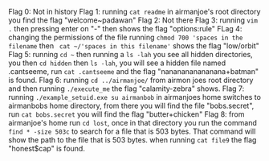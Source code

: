 Flag 0: Not in history
Flag 1: running `cat readme` in airmanjoe's root directory you find the flag "welcome~padawan" 
Flag 2: Not there
Flag 3: running `vim .` then pressing enter on "-" then shows the flag "options:rule"
FLag 4: changing the permissions of the file running `chmod 700 'spaces in the filename` then ` cat ~/'spaces in this filename'`
shows the flag "low/orbit"
Flag 5: running `cd ~` then running a `ls -lah` you see all hidden directories, you then `cd hidden` then `ls -lah`, you will
see a hidden file named .cantseeme, run `cat .cantseeme` and the flag "nananananananana+batman" is found.
Flag 6: running `cd ../airmanjoe/` from airmon joes root directory and then running `./execute_me`
the flag "calamity-zebra" shows.
Flag 7: running `./example_setuid.exe su airmanbob` in airmanjoes home switches to airmanbobs home directory, from there
you will find the file "bobs.secret", run `cat bobs.secret` you will find the flag "butter+chicken"
Flag 8: from airmanjoe's home run `cd lost`, once in that directory you run the command `find * -size 503c` to search for
a file that is 503 bytes. That command will show the path to the file that is 503 bytes. when running `cat file9`
the flag "honest$cap" is found.
